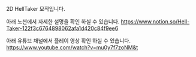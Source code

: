2D HellTaker 모작입니다.

아래 노션에서 자세한 설명을 확인 하실 수 있습니다.
https://www.notion.so/Hell-Taker-122f3c6764898062afa1d420c84f9ee6

아래 유튜브 채널에서 플레이 영상 확인 하실 수 있습니다.
https://www.youtube.com/watch?v=mu0y7f7zoNM&t
